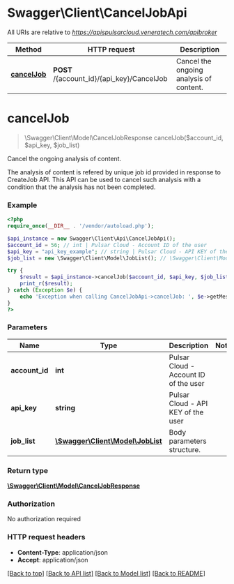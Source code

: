 # Swagger\Client\CancelJobApi

All URIs are relative to *https://apispulsarcloud.veneratech.com/apibroker*

Method | HTTP request | Description
------------- | ------------- | -------------
[**cancelJob**](CancelJobApi.md#cancelJob) | **POST** /{account_id}/{api_key}/CancelJob | Cancel the ongoing analysis of content.


# **cancelJob**
> \Swagger\Client\Model\CancelJobResponse cancelJob($account_id, $api_key, $job_list)

Cancel the ongoing analysis of content.

The analysis of content is refered by unique job id provided in response to CreateJob API. This API can be used to cancel such analysis with a condition that the analysis has not been completed.

### Example
```php
<?php
require_once(__DIR__ . '/vendor/autoload.php');

$api_instance = new Swagger\Client\Api\CancelJobApi();
$account_id = 56; // int | Pulsar Cloud - Account ID of the user
$api_key = "api_key_example"; // string | Pulsar Cloud - API KEY of the user
$job_list = new \Swagger\Client\Model\JobList(); // \Swagger\Client\Model\JobList | Body parameters structure.

try {
    $result = $api_instance->cancelJob($account_id, $api_key, $job_list);
    print_r($result);
} catch (Exception $e) {
    echo 'Exception when calling CancelJobApi->cancelJob: ', $e->getMessage(), PHP_EOL;
}
?>
```

### Parameters

Name | Type | Description  | Notes
------------- | ------------- | ------------- | -------------
 **account_id** | **int**| Pulsar Cloud - Account ID of the user |
 **api_key** | **string**| Pulsar Cloud - API KEY of the user |
 **job_list** | [**\Swagger\Client\Model\JobList**](../Model/\Swagger\Client\Model\JobList.md)| Body parameters structure. |

### Return type

[**\Swagger\Client\Model\CancelJobResponse**](../Model/CancelJobResponse.md)

### Authorization

No authorization required

### HTTP request headers

 - **Content-Type**: application/json
 - **Accept**: application/json

[[Back to top]](#) [[Back to API list]](../../README.md#documentation-for-api-endpoints) [[Back to Model list]](../../README.md#documentation-for-models) [[Back to README]](../../README.md)

